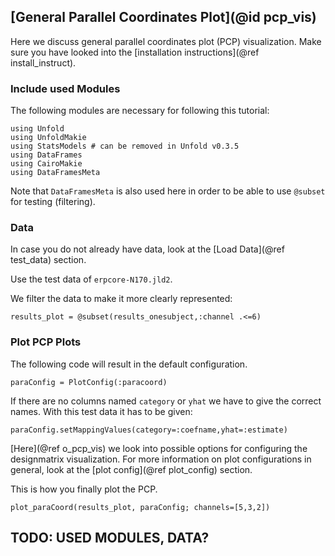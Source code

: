 ## [General Parallel Coordinates Plot](@id pcp_vis)

Here we discuss general parallel coordinates plot (PCP) visualization. 
Make sure you have looked into the [installation instructions](@ref install_instruct).

### Include used Modules
The following modules are necessary for following this tutorial:
```
using Unfold
using UnfoldMakie
using StatsModels # can be removed in Unfold v0.3.5
using DataFrames
using CairoMakie
using DataFramesMeta
```

Note that `DataFramesMeta` is also used here in order to be able to use `@subset` for testing (filtering).

### Data
In case you do not already have data, look at the [Load Data](@ref test_data) section. 

Use the test data of `erpcore-N170.jld2`.

We filter the data to make it more clearly represented:
```
results_plot = @subset(results_onesubject,:channel .<=6)
```

### Plot PCP Plots

The following code will result in the default configuration. 
```
paraConfig = PlotConfig(:paracoord)
```
If there are no columns named `category` or `yhat` we have to give the correct names. With this test data it has to be given:
```
paraConfig.setMappingValues(category=:coefname,yhat=:estimate)
```
[Here](@ref o_pcp_vis) we look into possible options for configuring the designmatrix visualization.
For more information on plot configurations in general, look at the [plot config](@ref plot_config) section. 

This is how you finally plot the PCP.
```
plot_paraCoord(results_plot, paraConfig; channels=[5,3,2])
```

## TODO: USED MODULES, DATA?